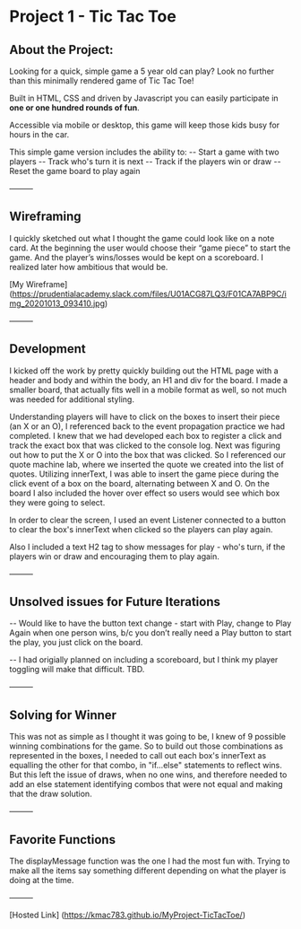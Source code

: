 # Project 1 - Tic Tac Toe

## About the Project: 

Looking for a quick, simple game a 5 year old can play? Look no further than this minimally rendered game of Tic Tac Toe!

Built in HTML, CSS and driven by Javascript you can easily participate in **one or one hundred rounds of fun**. 

Accessible via mobile or desktop, this game will keep those kids busy for hours in the car. 

This simple game version includes the ability to: 
-- Start a game with two players
-- Track who's turn it is next
-- Track if the players win or draw
-- Reset the game board to play again

———

## Wireframing 

I quickly sketched out what I thought the game could look like on a note card. At the beginning the user would choose their “game piece” to start the game. And the player’s wins/losses would be kept on a scoreboard. I realized later how ambitious that would be. 

[My Wireframe] (https://prudentialacademy.slack.com/files/U01ACG87LQ3/F01CA7ABP9C/img_20201013_093410.jpg)

———

## Development

I kicked off the work by pretty quickly building out the HTML page with a header and body and within the body, an H1 and div for the board. I made a smaller board, that actually fits well in a mobile format as well, so not much was needed for additional styling. 

Understanding players will have to click on the boxes to insert their piece (an X or an O), I referenced back to the event propagation practice we had completed. I knew that we had developed each box to register a click and track the exact box that was clicked to the console log. Next was figuring out how to put the X or O into the box that was clicked. So I referenced our quote machine lab, where we inserted the quote we created into the list of quotes. Utilizing innerText, I was able to insert the game piece during the click event of a box on the board, alternating between X and O. On the board I also included the hover over effect so users would see which box they were going to select.

In order to clear the screen, I used an event Listener connected to a button to clear the box's innerText when clicked so the players can play again. 

Also I included a text H2 tag to show messages for play - who's turn, if the players win or draw and encouraging them to play again.

———

## Unsolved issues for Future Iterations

-- Would like to have the button text change - start with Play, change to Play Again when one person wins, b/c you don’t really need a Play button to start the play, you just click on the board. 

-- I had origially planned on including a scoreboard, but I think my player toggling will make that difficult. TBD.

———

## Solving for Winner

This was not as simple as I thought it was going to be, I knew of 9 possible winning combinations for the game. So to build out those combinations as represented in the boxes, I needed to call out each box's innerText as equalling the other for that combo, in "if...else" statements to reflect wins. But this left the issue of draws, when no one wins, and therefore needed to add an else statement identifying combos that were not equal and making that the draw solution.

———

## Favorite Functions

The displayMessage function was the one I had the most fun with. Trying to make all the items say something different depending on what the player is doing at the time.

———

[Hosted Link] (https://kmac783.github.io/MyProject-TicTacToe/)